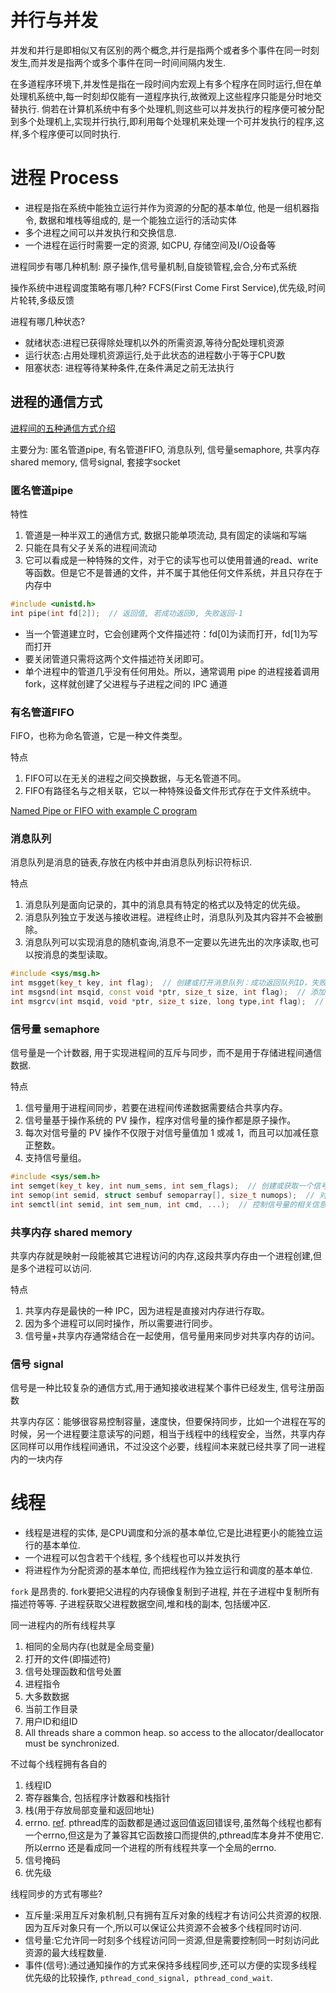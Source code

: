 # 并行与并发
并发和并行是即相似又有区别的两个概念,并行是指两个或者多个事件在同一时刻发生,而并发是指两个或多个事件在同一时间间隔内发生.

在多道程序环境下,并发性是指在一段时间内宏观上有多个程序在同时运行,但在单处理机系统中,每一时刻却仅能有一道程序执行,故微观上这些程序只能是分时地交替执行.
倘若在计算机系统中有多个处理机,则这些可以并发执行的程序便可被分配到多个处理机上,实现并行执行,即利用每个处理机来处理一个可并发执行的程序,这样,多个程序便可以同时执行.

# 进程 Process
- 进程是指在系统中能独立运行并作为资源的分配的基本单位, 他是一组机器指令, 数据和堆栈等组成的, 是一个能独立运行的活动实体
- 多个进程之间可以并发执行和交换信息.
- 一个进程在运行时需要一定的资源, 如CPU, 存储空间及I/O设备等

进程同步有哪几种机制: 原子操作,信号量机制,自旋锁管程,会合,分布式系统

操作系统中进程调度策略有哪几种? FCFS(First Come First Service),优先级,时间片轮转,多级反馈

进程有哪几种状态?

- 就绪状态:进程已获得除处理机以外的所需资源,等待分配处理机资源
- 运行状态:占用处理机资源运行,处于此状态的进程数小于等于CPU数
- 阻塞状态: 进程等待某种条件,在条件满足之前无法执行

## 进程的通信方式
[进程间的五种通信方式介绍](https://www.cnblogs.com/zgq0/p/8780893.html)

主要分为: 匿名管道pipe, 有名管道FIFO, 消息队列, 信号量semaphore, 共享内存shared memory, 信号signal, 套接字socket

### 匿名管道pipe
特性

1. 管道是一种半双工的通信方式, 数据只能单项流动, 具有固定的读端和写端
1. 只能在具有父子关系的进程间流动
1. 它可以看成是一种特殊的文件，对于它的读写也可以使用普通的read、write 等函数。但是它不是普通的文件，并不属于其他任何文件系统，并且只存在于内存中

```C++
#include <unistd.h>
int pipe(int fd[2]);  // 返回值, 若成功返回0, 失败返回-1
```
- 当一个管道建立时，它会创建两个文件描述符：fd[0]为读而打开，fd[1]为写而打开
- 要关闭管道只需将这两个文件描述符关闭即可。
- 单个进程中的管道几乎没有任何用处。所以，通常调用 pipe 的进程接着调用 fork，这样就创建了父进程与子进程之间的 IPC 通道

### 有名管道FIFO
FIFO，也称为命名管道，它是一种文件类型。

特点

1. FIFO可以在无关的进程之间交换数据，与无名管道不同。
1. FIFO有路径名与之相关联，它以一种特殊设备文件形式存在于文件系统中。

[Named Pipe or FIFO with example C program](https://www.geeksforgeeks.org/named-pipe-fifo-example-c-program)

### 消息队列
消息队列是消息的链表,存放在内核中并由消息队列标识符标识.

特点

1. 消息队列是面向记录的，其中的消息具有特定的格式以及特定的优先级。
1. 消息队列独立于发送与接收进程。进程终止时，消息队列及其内容并不会被删除。
1. 消息队列可以实现消息的随机查询,消息不一定要以先进先出的次序读取,也可以按消息的类型读取。

```C++
#include <sys/msg.h>
int msgget(key_t key, int flag);  // 创建或打开消息队列：成功返回队列ID，失败返回-1
int msgsnd(int msqid, const void *ptr, size_t size, int flag);  // 添加消息：成功返回0，失败返回-1
int msgrcv(int msqid, void *ptr, size_t size, long type,int flag);  // 读取消息：成功返回消息数据的长度，失败返回-1
```

### 信号量 semaphore
信号量是一个计数器, 用于实现进程间的互斥与同步，而不是用于存储进程间通信数据.

特点

1. 信号量用于进程间同步，若要在进程间传递数据需要结合共享内存。
1. 信号量基于操作系统的 PV 操作，程序对信号量的操作都是原子操作。
1. 每次对信号量的 PV 操作不仅限于对信号量值加 1 或减 1，而且可以加减任意正整数。
1. 支持信号量组。

```C++
#include <sys/sem.h>
int semget(key_t key, int num_sems, int sem_flags);  // 创建或获取一个信号量组：若成功返回信号量集ID，失败返回-1
int semop(int semid, struct sembuf semoparray[], size_t numops);  // 对信号量组进行操作，改变信号量的值：成功返回0，失败返回-1
int semctl(int semid, int sem_num, int cmd, ...);  // 控制信号量的相关信息
```

### 共享内存 shared memory
共享内存就是映射一段能被其它进程访问的内存,这段共享内存由一个进程创建,但是多个进程可以访问.

特点

1. 共享内存是最快的一种 IPC，因为进程是直接对内存进行存取。
1. 因为多个进程可以同时操作，所以需要进行同步。
1. 信号量+共享内存通常结合在一起使用，信号量用来同步对共享内存的访问。

### 信号 signal
信号是一种比较复杂的通信方式,用于通知接收进程某个事件已经发生, 信号注册函数

共享内存区：能够很容易控制容量，速度快，但要保持同步，比如一个进程在写的时候，另一个进程要注意读写的问题，相当于线程中的线程安全，当然，共享内存区同样可以用作线程间通讯，不过没这个必要，线程间本来就已经共享了同一进程内的一块内存

# 线程
- 线程是进程的实体, 是CPU调度和分派的基本单位,它是比进程更小的能独立运行的基本单位.
- 一个进程可以包含若干个线程, 多个线程也可以并发执行
- 将进程作为分配资源的基本单位, 而把线程作为独立运行和调度的基本单位.

`fork` 是昂贵的. fork要把父进程的内存镜像复制到子进程, 并在子进程中复制所有描述符等等.
子进程获取父进程数据空间,堆和栈的副本, 包括缓冲区.

同一进程内的所有线程共享

1. 相同的全局内存(也就是全局变量)
1. 打开的文件(即描述符)
1. 信号处理函数和信号处置
1. 进程指令
1. 大多数数据
1. 当前工作目录
1. 用户ID和组ID
1. All threads share a common heap. so access to the allocator/deallocator must be synchronized.

不过每个线程拥有各自的

1. 线程ID
1. 寄存器集合, 包括程序计数器和栈指针
1. 栈(用于存放局部变量和返回地址)
1. errno. [ref](http://learn.akae.cn/media/ch35s02.html).
	pthread库的函数都是通过返回值返回错误号,虽然每个线程也都有一个errno,但这是为了兼容其它函数接口而提供的,pthread库本身并不使用它.
	所以errno 还是看成同一个进程的所有线程共享一个全局的errno.
1. 信号掩码
1. 优先级

线程同步的方式有哪些?

- 互斥量:采用互斥对象机制,只有拥有互斥对象的线程才有访问公共资源的权限.因为互斥对象只有一个,所以可以保证公共资源不会被多个线程同时访问.
- 信号量:它允许同一时刻多个线程访问同一资源,但是需要控制同一时刻访问此资源的最大线程数量.
- 事件(信号):通过通知操作的方式来保持多线程同步,还可以方便的实现多线程优先级的比较操作, `pthread_cond_signal, pthread_cond_wait`.

